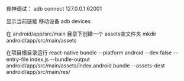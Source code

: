 夜神调试：
adb connect 127.0.0.1:62001

显示当前链接 移动设备
adb devices


在 android/app/src/main 目录下创建一个 assets空文件夹
mkdir android/app/src/main/assets

在项目根目录运行
react-native bundle --platform android --dev false --entry-file index.js --bundle-output android/app/src/main/assets/index.android.bundle --assets-dest android/app/src/main/res/

